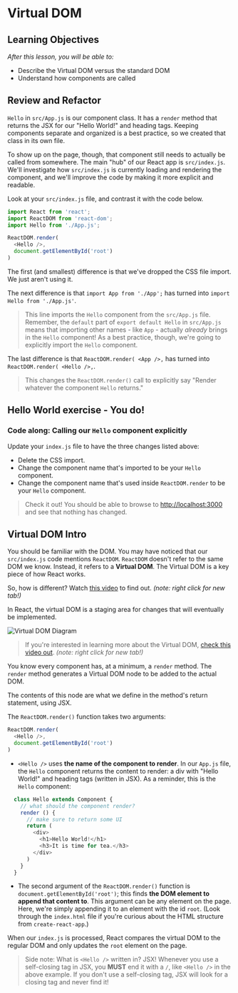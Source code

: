 # Virtual DOM

## Learning Objectives

_After this lesson, you will be able to:_

* Describe the Virtual DOM versus the standard DOM
* Understand how components are called

## Review and Refactor

`Hello` in `src/App.js` is our component class. It has a `render` method that returns the JSX for our "Hello World!" and heading tags. Keeping components separate and organized is a best practice, so we created that class in its own file.

To show up on the page, though, that component still needs to actually be called from somewhere. The main "hub" of our React app is `src/index.js`. We'll investigate how `src/index.js` is currently loading and rendering the component, and we'll improve the code by making it more explicit and readable.

Look at your `src/index.js` file, and contrast it with the code below.

```javascript
import React from 'react';
import ReactDOM from 'react-dom';
import Hello from './App.js';

ReactDOM.render(
  <Hello />,
  document.getElementById('root')
)
```

The first \(and smallest\) difference is that we've dropped the CSS file import. We just aren't using it.

The next difference is that `import App from './App';` has turned into `import Hello from './App.js'`.

> This line imports the `Hello` component from the `src/App.js` file. Remember, the `default` part of `export default Hello` in `src/App.js` means that importing other names - like `App` - actually _already_ brings in the `Hello` component! As a best practice, though, we're going to explicitly import the `Hello` component.

The last difference is that `ReactDOM.render( <App />,` has turned into `ReactDOM.render( <Hello />,`.

> This changes the `ReactDOM.render()` call to explicitly say "Render whatever the component `Hello` returns."

## Hello World exercise - You do!

### Code along: Calling our `Hello` component explicitly

Update your `index.js` file to have the three changes listed above:

* Delete the CSS import.
* Change the component name that's imported to be your `Hello` component.
* Change the component name that's used inside `ReactDOM.render` to be your `Hello` component.

> Check it out! You should be able to browse to [http://localhost:3000](http://localhost:3000) and see that nothing has changed.

## Virtual DOM Intro

You should be familiar with the DOM. You may have noticed that our `src/index.js` code mentions `ReactDOM`. `ReactDOM` doesn't refer to the same DOM we know. Instead, it refers to a **Virtual DOM**. The Virtual DOM is a key piece of how React works.

So, how is different? Watch [this video](https://generalassembly.wistia.com/medias/v5qyqsir0s) to find out. _\(note: right click for new tab!\)_

In React, the virtual DOM is a staging area for changes that will eventually be implemented.

![Virtual DOM Diagram](https://docs.google.com/drawings/d/11ugBTwDkqn6p2n5Fkps1p3Elp8ZToIRzXzvM4LJMYaU/pub?w=543&h=229)

> If you're interested in learning more about the Virtual DOM, [check this video out](https://www.youtube.com/watch?v=-DX3vJiqxm4). _\(note: right click for new tab!\)_

You know every component has, at a minimum, a `render` method. The `render` method generates a Virtual DOM node to be added to the actual DOM.

The contents of this node are what we define in the method's return statement, using JSX.

The `ReactDOM.render()` function takes two arguments:

```javascript
ReactDOM.render(
  <Hello />,
  document.getElementById('root')
)
```

* `<Hello />` uses **the name of the component to render**. In our `App.js` file, the `Hello` component returns the content to render:  a div with "Hello World!" and heading tags \(written in JSX\). As a reminder, this is the `Hello` component:

```javascript
  class Hello extends Component {
    // what should the component render?
    render () {
      // make sure to return some UI
      return (
        <div>
          <h1>Hello World!</h1>
          <h3>It is time for tea.</h3>
        </div>
      )
    }
  }
```

* The second argument of the `ReactDOM.render()` function is `document.getElementById('root')`; this finds **the DOM element to append that content to**. This argument can be any element on the page. Here, we're simply appending it to an element with the id `root`.  \(Look through the `index.html` file if you're curious about the HTML structure from `create-react-app`.\)

When our `index.js` is processed, React compares the virtual DOM to the regular DOM and only updates the `root` element on the page.

> Side note: What is `<Hello />` written in? JSX! Whenever you use a self-closing tag in JSX, you **MUST** end it with a `/`, like `<Hello />` in the above example. If you don't use a self-closing tag, JSX will look for a closing tag and never find it!

